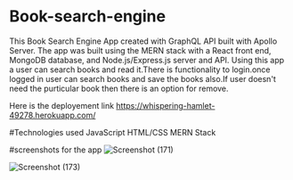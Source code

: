 # Book-search-engine


 This Book Search Engine App created with GraphQL API built with Apollo Server. The app was built using the MERN stack with a React front end, MongoDB database, and Node.js/Express.js server and API. Using this app a user can search books and read it.There is functionality to login.once logged in user can search books and save the books also.If user doesn't need the purticular book then there is an option for remove.
 
 
Here is the deployement link
https://whispering-hamlet-49278.herokuapp.com/

#Technologies used
JavaScript
HTML/CSS
MERN Stack



#screenshots for the app
![Screenshot (171)](https://user-images.githubusercontent.com/101385521/189539435-b19b27c0-4752-43a3-bda6-fed16fc440a4.png)

 
 ![Screenshot (173)](https://user-images.githubusercontent.com/101385521/189539551-17cee44d-9e6b-40f8-a668-46be5392a2ee.png)
